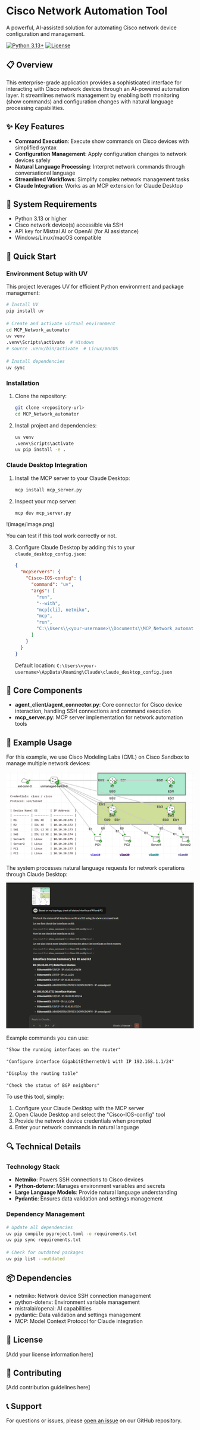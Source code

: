 # Cisco Network Automation Tool

A powerful, AI-assisted solution for automating Cisco network device configuration and management.

[![Python 3.13+](https://img.shields.io/badge/python-3.13+-blue.svg)](https://www.python.org/downloads/)
[![License](https://img.shields.io/badge/license-MIT-green.svg)](LICENSE)

## 📋 Overview

This enterprise-grade application provides a sophisticated interface for interacting with Cisco network devices through an AI-powered automation layer. It streamlines network management by enabling both monitoring (show commands) and configuration changes with natural language processing capabilities.

## ✨ Key Features

- **Command Execution**: Execute show commands on Cisco devices with simplified syntax
- **Configuration Management**: Apply configuration changes to network devices safely
- **Natural Language Processing**: Interpret network commands through conversational language
- **Streamlined Workflows**: Simplify complex network management tasks
- **Claude Integration**: Works as an MCP extension for Claude Desktop

## 🔧 System Requirements

- Python 3.13 or higher
- Cisco network device(s) accessible via SSH
- API key for Mistral AI or OpenAI (for AI assistance)
- Windows/Linux/macOS compatible

## 🚀 Quick Start

### Environment Setup with UV

This project leverages UV for efficient Python environment and package management:

```bash
# Install UV
pip install uv

# Create and activate virtual environment
cd MCP_Network_automator
uv venv
.venv\Scripts\activate  # Windows
# source .venv/bin/activate  # Linux/macOS

# Install dependencies
uv sync
```

### Installation

1. Clone the repository:
   ```bash
   git clone <repository-url>
   cd MCP_Network_automator
   ```

2. Install project and dependencies:
   ```bash
   uv venv
   .venv\Scripts\activate
   uv pip install -e .
   ```

### Claude Desktop Integration

1. Install the MCP server to your Claude Desktop:
   ```bash
   mcp install mcp_server.py
   ```

2. Inspect your mcp server:
   ```bash
   mcp dev mcp_server.py
   ```
!(image/image.png)

   You can test if this tool work correctly or not.


3. Configure Claude Desktop by adding this to your `claude_desktop_config.json`:
   ```json
   {
     "mcpServers": {
       "Cisco-IOS-config": {
         "command": "uv",
         "args": [
           "run",
           "--with",
           "mcp[cli], netmiko",
           "mcp",
           "run",
           "C:\\Users\\<your-username>\\Documents\\MCP_Network_automator\\mcp_server.py" #Choose correct your path
         ]
       }
     }
   }
   ```
   Default location: `C:\Users\<your-username>\AppData\Roaming\Claude\claude_desktop_config.json`

## 🧰 Core Components

- **agent_client/agent_connector.py**: Core connector for Cisco device interaction, handling SSH connections and command execution
- **mcp_server.py**: MCP server implementation for network automation tools

## 💬 Example Usage

For this example, we use Cisco Modeling Labs (CML) on Cisco Sandbox to manage multiple network devices:

![CML Cisco Sandbox](image/CML_Cisco_Sandbox.png)

The system processes natural language requests for network operations through Claude Desktop:

![Claude Desktop Integration](image/Claude_Desktop.png)

Example commands you can use:

```
"Show the running interfaces on the router"

"Configure interface GigabitEthernet0/1 with IP 192.168.1.1/24"

"Display the routing table"

"Check the status of BGP neighbors"
```

To use this tool, simply:
1. Configure your Claude Desktop with the MCP server
2. Open Claude Desktop and select the "Cisco-IOS-config" tool
3. Provide the network device credentials when prompted
4. Enter your network commands in natural language

## 🔍 Technical Details

### Technology Stack

- **Netmiko**: Powers SSH connections to Cisco devices
- **Python-dotenv**: Manages environment variables and secrets
- **Large Language Models**: Provide natural language understanding
- **Pydantic**: Ensures data validation and settings management

### Dependency Management

```bash
# Update all dependencies
uv pip compile pyproject.toml -o requirements.txt
uv pip sync requirements.txt

# Check for outdated packages
uv pip list --outdated
```

## 📦 Dependencies

- netmiko: Network device SSH connection management
- python-dotenv: Environment variable management
- mistralai/openai: AI capabilities
- pydantic: Data validation and settings management
- MCP: Model Context Protocol for Claude integration

## 📄 License

[Add your license information here]

## 👥 Contributing

[Add contribution guidelines here]

## 📞 Support

For questions or issues, please [open an issue](https://github.com/yourusername/MCP_Network_automator/issues) on our GitHub repository.

